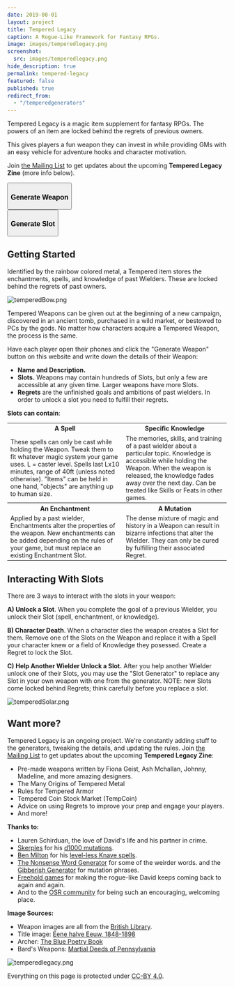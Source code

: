 ```yaml
---
date: 2019-08-01
layout: project
title: Tempered Legacy
caption: A Rogue-Like Framework for Fantasy RPGs.
image: images/temperedlegacy.png
screenshot:
  src: images/temperedlegacy.png
hide_description: true
permalink: tempered-legacy
featured: false
published: true
redirect_from:
  - "/temperedgenerators"
---
```


Tempered Legacy is a magic item supplement for fantasy RPGs. The powers of an item are locked behind the regrets of previous owners. 

This gives players a fun weapon they can invest in while providing GMs with an easy vehicle for adventure hooks and character motivation.

Join [the Mailing List](https://gumroad.com/technicalgrimoire/follow) to get updates about the upcoming **Tempered Legacy Zine** (more info below).

<div class="row centerButtons">
  <div class="col-md-6 col-12">
    <button class="btn tempered-btn notransition" onclick="generateWeapon()">
      <h3>Generate Weapon</h3>
    </button>
  </div>
  <div class="col-md-6 col-12">
    <button class="btn tempered-btn notransition" onclick="generateSlot()">
      <h3>Generate Slot</h3>
    </button>
  </div>
</div>

<div class="container generatorCard" id="weaponCard" style="display:none;">
<div style="display:flex;justify-content:space-between;">
  <h1 id="weaponName" style="margin-top:0px;">Silver Rapier</h1>
  <!--<button class="btn tempered-btn-sm" onclick="hideWindow()" style="min-width:160px;margin-bottom:auto;"><p>CLOSE WINDOW</p></button>-->
</div>
  <p id="weaponDesc">A simple but well-crafted blade</p>
  <p id="weaponRumor">A simple but well-crafted blade</p>
  <p><img id="weaponImg" src="/images/TemperedWeapons/Sword.png" style="background: black; width: 100%;"></p>
  <h2 class="tightSpacing" id="slotNumber">3 Slots:</h2>
  <div id="temperedSlots">
  </div>
  <h3 style="text-align: center;" id="screenshot">TAKE A SCREENSHOT SO YOU DON'T LOSE YOUR WEAPON</h3>
</div>

<div class="container generatorCard" id="dataCard" style="display:none;">
<div>
  <button class="btn tempered-btn-sm" onclick="hideWindow()" style="float: right;"><p>CLOSE WINDOW</p></button>
</div>
<div class="row" id="dataRow" style="width: 100%;">
</div>
</div>

## Getting Started

Identified by the rainbow colored metal, a Tempered item stores the enchantments, spells, and knowledge of past Wielders. These are locked behind the regrets of past owners. 

![temperedBow.png]({{site.url}}/images/posts/temperedBow.png)

Tempered Weapons can be given out at the beginning of a new campaign, discovered in an ancient tomb, purchased in a wild market, or bestowed to PCs by the gods. No matter how characters acquire a Tempered Weapon, the process is the same.

Have each player open their phones and click the "Generate Weapon" button on this website and write down the details of their Weapon:

- **Name and Description.**
- **Slots.** Weapons may contain hundreds of Slots, but only a few are accessible at any given time. Larger weapons have more Slots.
- **Regrets** are the unfinished goals and ambitions of past wielders. In order to unlock a slot you need to fulfill their regrets.

**Slots can contain**: 

<table style="width: 100%;">
    <tr>
      <th><strong>A Spell</strong></th>
      <th><strong>Specific Knowledge</strong></th>
    </tr>
    <tr>
      <td>These spells can only be cast while holding the Weapon. Tweak them to fit whatever magic system your game uses. L = caster level. Spells last Lx10 minutes, range of 40ft (unless noted otherwise). "Items" can be held in one hand, "objects" are anything up to human size.</td>
      <td>The memories, skills, and training of a past wielder about a particular topic. Knowledge is accessible while holding the Weapon. When the weapon is released, the knowledge fades away over the next day. Can be treated like Skills or Feats in other games.</td>
    </tr>
    <tr>
      <th><strong>An Enchantment</strong></th>
      <th><strong>A Mutation</strong></th>
    </tr>
    <tr>
      <td>Applied by a past wielder, Enchantments alter the properties of the weapon. New enchantments can be added depending on the rules of your game, but must replace an existing Enchantment Slot.</td>
      <td>The dense mixture of magic and history in a Weapon can result in bizarre infections that alter the Wielder. They can only be cured by fulfilling their associated Regret.</td>
    </tr>
</table>

## Interacting With Slots

There are 3 ways to interact with the slots in your weapon:

**A) Unlock a Slot**. When you complete the goal of a previous Wielder, you unlock their Slot (spell, enchantment, or knowledge).  

**B) Character Death**. When a character dies the weapon creates a Slot for them. Remove one of the Slots on the Weapon and replace it with a Spell your character knew or a field of Knowledge they posessed. Create a Regret to lock the Slot.

**C) Help Another Wielder Unlock a Slot.** After you help another Wielder unlock one of their Slots, you may use the "Slot Generator" to replace any Slot in your own weapon with one from the generator. NOTE: new Slots come locked behind Regrets; think carefully before you replace a slot.

![temperedSolar.png]({{site.url}}/images/posts/temperedSolar.png)

## Want more?

Tempered Legacy is an ongoing project. We're constantly adding stuff to the generators, tweaking the details, and updating the rules. Join [the Mailing List](https://gumroad.com/technicalgrimoire/follow) to get updates about the upcoming **Tempered Legacy Zine**:

 - Pre-made weapons written by Fiona Geist, Ash Mchallan, Johnny, Madeline, and more amazing designers.
 - The Many Origins of Tempered Metal
 - Rules for Tempered Armor
 - Tempered Coin Stock Market (TempCoin)
 - Advice on using Regrets to improve your prep and engage your players.
 - And more!

**Thanks to:**

 - Lauren Schirduan, the love of David's life and his partner in crime. 
 - [Skerples](https://coinsandscrolls.blogspot.com/) for his [d1000 mutations](https://coinsandscrolls.blogspot.com/2019/11/osr-1d1000-mutations.html).
 - [Ben Milton](http://questingblog.com/) for his [level-less Knave spells](https://questingbeast.itch.io/knave).
 - [The Nonsense Word Generator](http://soybomb.com/tricks/words/) for some of the weirder words. and the [Gibberish Generator](https://thinkzone.wlonk.com/Gibber/GibGen.htm) for mutation phrases.
 - [Freehold games](http://www.cavesofqud.com/) for making the rogue-like David keeps coming back to again and again.
 - And to the [OSR community](https://discord.gg/kJjMvC) for being such an encouraging, welcoming place.

**Image Sources:**

 - Weapon images are all from the [British Library](https://www.flickr.com/photos/britishlibrary).
 - Title image: [Eene halve Eeuw, 1848-1898](https://www.flickr.com/photos/britishlibrary/11292680064)
 - Archer: [The Blue Poetry Book](https://www.flickr.com/photos/britishlibrary/11298236855)
 - Bard's Weapons: [Martial Deeds of Pennsylvania](https://www.flickr.com/photos/britishlibrary/11068186856)

![temperedlegacy.png]({{site.url}}/images/temperedlegacy.png)

Everything on this page is protected under [CC-BY 4.0](https://creativecommons.org/licenses/by/4.0/).

<script async src="/_pages/temperedgenerators.js" charset="utf-8"></script>